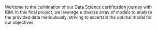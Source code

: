 Welcome to the culmination of our Data Science certification journey with IBM. In this final project, we leverage a diverse array of models to analyze the provided data meticulously, striving to ascertain the optimal model for our objectives
